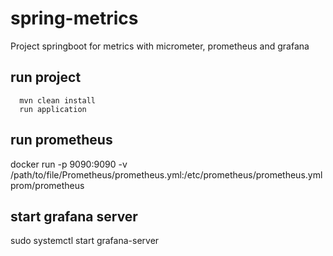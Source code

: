 # spring-metrics
Project springboot for metrics with micrometer, prometheus and grafana

## run project
      mvn clean install
      run application

## run prometheus
docker run -p 9090:9090 -v /path/to/file/Prometheus/prometheus.yml:/etc/prometheus/prometheus.yml prom/prometheus

## start grafana server
sudo systemctl start grafana-server

